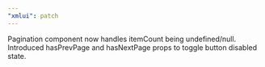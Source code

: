```yaml
---
"xmlui": patch
---
```


Pagination component now handles itemCount being undefined/null. Introduced hasPrevPage and hasNextPage props to toggle button disabled state.
